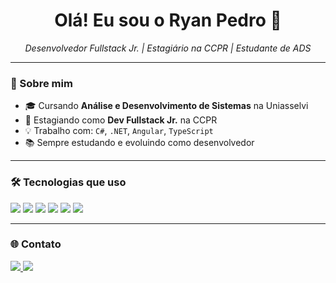 <!-- Título com animação de escrita -->
<h1 align="center">Olá! Eu sou o Ryan Pedro 👋</h1>

<p align="center">
  <em>Desenvolvedor Fullstack Jr. | Estagiário na CCPR | Estudante de ADS</em>
</p>

---

### 🚀 Sobre mim

- 🎓 Cursando **Análise e Desenvolvimento de Sistemas** na Uniasselvi  
- 💼 Estagiando como **Dev Fullstack Jr.** na CCPR  
- 💡 Trabalho com: `C#`, `.NET`, `Angular`, `TypeScript`  
- 📚 Sempre estudando e evoluindo como desenvolvedor

---

### 🛠️ Tecnologias que uso

<p align="left">
  <img src="https://img.shields.io/badge/C%23-239120?style=for-the-badge&logo=c-sharp&logoColor=white"/>
  <img src="https://img.shields.io/badge/.NET-512BD4?style=for-the-badge&logo=dotnet&logoColor=white"/>
  <img src="https://img.shields.io/badge/Angular-DD0031?style=for-the-badge&logo=angular&logoColor=white"/>
  <img src="https://img.shields.io/badge/TypeScript-3178C6?style=for-the-badge&logo=typescript&logoColor=white"/>
  <img src="https://img.shields.io/badge/HTML5-E34F26?style=for-the-badge&logo=html5&logoColor=white"/>
  <img src="https://img.shields.io/badge/CSS3-1572B6?style=for-the-badge&logo=css3&logoColor=white"/>
</p>

---

### 🌐 Contato

<p align="left">
  <a href="https://www.linkedin.com/in/ryan-pedro-?utm_source=share&utm_campaign=share_via&utm_content=profile&utm_medium=ios_app" target="_blank">
    <img src="https://img.shields.io/badge/LinkedIn-0077B5?style=for-the-badge&logo=linkedin&logoColor=white"/>
  </a>
  <a href="mailto:ryanpedro04@gmail.com">
    <img src="https://img.shields.io/badge/Email-D14836?style=for-the-badge&logo=gmail&logoColor=white"/>
  </a>
</p>
